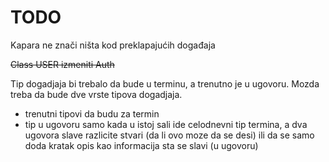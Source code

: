# TODO

Kapara ne znači ništa kod preklapajućih događaja

~~Class USER izmeniti Auth~~

Tip dogadjaja bi trebalo da bude u terminu, a trenutno je u ugovoru. Mozda treba da bude dve vrste tipova dogadjaja.

- trenutni tipovi da budu za termin
- tip u ugovoru samo kada u istoj sali ide celodnevni tip termina, a dva ugovora slave razlicite stvari (da li ovo moze da se desi) ili da se samo doda kratak opis kao informacija sta se slavi (u ugovoru)
